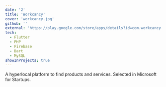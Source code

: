 ```yaml
---
date: '2'
title: 'Workcancy'
cover: 'workcancy.jpg'
github: ''
external: 'https://play.google.com/store/apps/details?id=com.workcancy.app'
tech:
  - Flutter
  - PHP
  - Firebase
  - Dart
  - MySQL
showInProjects: true
---
```

A hyperlocal platform to find products and services. Selected in Microsoft for Startups.